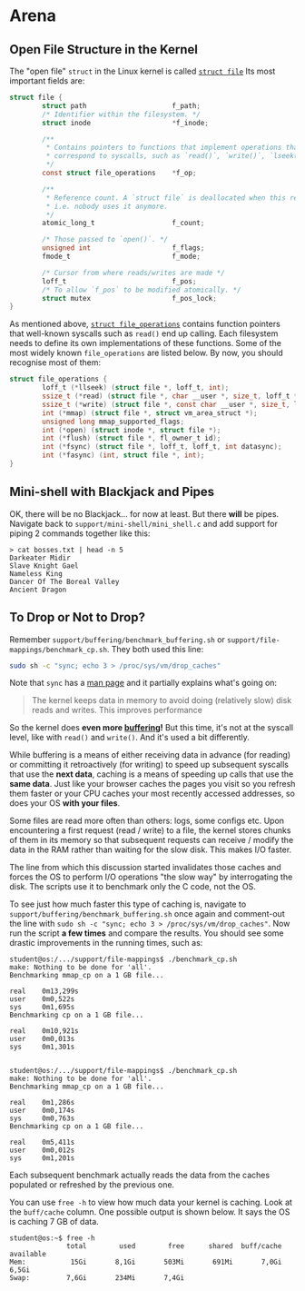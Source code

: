 # Arena

## Open File Structure in the Kernel

The "open file" `struct` in the Linux kernel is called [`struct file`](https://elixir.bootlin.com/linux/v6.0.9/source/include/linux/fs.h#L940)
Its most important fields are:

```c
struct file {
        struct path                     f_path;
        /* Identifier within the filesystem. */
        struct inode                    *f_inode;

        /**
         * Contains pointers to functions that implement operations that
         * correspond to syscalls, such as `read()`, `write()`, `lseek()` etc.
         */
        const struct file_operations    *f_op;

        /**
         * Reference count. A `struct file` is deallocated when this reaches 0,
         * i.e. nobody uses it anymore.
         */
        atomic_long_t                   f_count;

        /* Those passed to `open()`. */
        unsigned int                    f_flags;
        fmode_t                         f_mode;

        /* Cursor from where reads/writes are made */
        loff_t                          f_pos;
        /* To allow `f_pos` to be modified atomically. */
        struct mutex                    f_pos_lock;
}
```

As mentioned above, [`struct file_operations`](https://elixir.bootlin.com/linux/v6.0.9/source/include/linux/fs.h#L2093) contains function pointers that well-known syscalls such as `read()` end up calling.
Each filesystem needs to define its own implementations of these functions.
Some of the most widely known `file_operations` are listed below.
By now, you should recognise most of them:

```c
struct file_operations {
        loff_t (*llseek) (struct file *, loff_t, int);
        ssize_t (*read) (struct file *, char __user *, size_t, loff_t *);
        ssize_t (*write) (struct file *, const char __user *, size_t, loff_t *);
        int (*mmap) (struct file *, struct vm_area_struct *);
        unsigned long mmap_supported_flags;
        int (*open) (struct inode *, struct file *);
        int (*flush) (struct file *, fl_owner_t id);
        int (*fsync) (struct file *, loff_t, loff_t, int datasync);
        int (*fasync) (int, struct file *, int);
}
```

## Mini-shell with Blackjack and Pipes

OK, there will be no Blackjack...
for now at least.
But there **will** be pipes.
Navigate back to `support/mini-shell/mini_shell.c` and add support for piping 2 commands together like this:

```console
> cat bosses.txt | head -n 5
Darkeater Midir
Slave Knight Gael
Nameless King
Dancer Of The Boreal Valley
Ancient Dragon
```

## To Drop or Not to Drop?

Remember `support/buffering/benchmark_buffering.sh` or `support/file-mappings/benchmark_cp.sh`.
They both used this line:

```bash
sudo sh -c "sync; echo 3 > /proc/sys/vm/drop_caches"
```

Note that `sync` has a [man page](https://linux.die.net/man/8/sync) and it partially explains what's going on:

> The kernel keeps data in memory to avoid doing (relatively slow) disk reads and writes. This improves performance

So the kernel does **even more [buffering](./io-internals.md#io-buffering)!**
But this time, it's not at the syscall level, like with `read()` and `write()`.
And it's used a bit differently.

While buffering is a means of either receiving data in advance (for reading) or committing it retroactively (for writing) to speed up subsequent syscalls that use the **next data**, caching is a means of speeding up calls that use the **same data**.
Just like your browser caches the pages you visit so you refresh them faster or your CPU caches your most recently accessed addresses, so does your OS **with your files**.

Some files are read more often than others: logs, some configs etc.
Upon encountering a first request (read / write) to a file, the kernel stores chunks of them in its memory so that subsequent requests can receive / modify the data in the RAM rather than waiting for the slow disk.
This makes I/O faster.

The line from which this discussion started invalidates those caches and forces the OS to perform I/O operations "the slow way" by interrogating the disk.
The scripts use it to benchmark only the C code, not the OS.

To see just how much faster this type of caching is, navigate to `support/buffering/benchmark_buffering.sh` once again and comment-out the line with `sudo sh -c "sync; echo 3 > /proc/sys/vm/drop_caches"`.
Now run the script **a few times** and compare the results.
You should see some drastic improvements in the running times, such as:

```console
student@os:/.../support/file-mappings$ ./benchmark_cp.sh
make: Nothing to be done for 'all'.
Benchmarking mmap_cp on a 1 GB file...

real    0m13,299s
user    0m0,522s
sys     0m1,695s
Benchmarking cp on a 1 GB file...

real    0m10,921s
user    0m0,013s
sys     0m1,301s


student@os:/.../support/file-mappings$ ./benchmark_cp.sh
make: Nothing to be done for 'all'.
Benchmarking mmap_cp on a 1 GB file...

real    0m1,286s
user    0m0,174s
sys     0m0,763s
Benchmarking cp on a 1 GB file...

real    0m5,411s
user    0m0,012s
sys     0m1,201s
```

Each subsequent benchmark actually reads the data from the caches populated or refreshed by the previous one.

You can use `free -h` to view how much data your kernel is caching.
Look at the `buff/cache` column.
One possible output is shown below.
It says the OS is caching 7 GB of data.

```console
student@os:~$ free -h
              total        used        free      shared  buff/cache   available
Mem:           15Gi       8,1Gi       503Mi       691Mi       7,0Gi       6,5Gi
Swap:         7,6Gi       234Mi       7,4Gi
```
